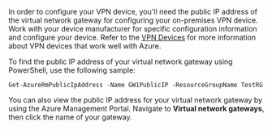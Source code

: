 
In order to configure your VPN device, you'll need the public IP address of the virtual network gateway for configuring your on-premises VPN device. Work with your device manufacturer for specific configuration information and configure your device. Refer to the [VPN Devices](/documentation/articles/vpn-gateway-about-vpn-devices) for more information about VPN devices that work well with Azure.

To find the public IP address of your virtual network gateway using PowerShell, use the following sample:

	Get-AzureRmPublicIpAddress -Name GW1PublicIP -ResourceGroupName TestRG

You can also view the public IP address for your virtual network gateway by using the Azure Management Portal. Navigate to **Virtual network gateways**, then click the name of your gateway.